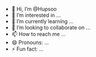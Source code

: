 - 👋 Hi, I’m @Hupsoo
- 👀 I’m interested in ...
- 🌱 I’m currently learning ...
- 💞️ I’m looking to collaborate on ...
- 📫 How to reach me ...
- 😄 Pronouns: ...
- ⚡ Fun fact: ...

<!---
Hupsoo/Hupsoo is a ✨ special ✨ repository because its `README.md` (this file) appears on your GitHub profile.
You can click the Preview link to take a look at your changes.
--->
